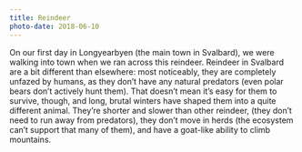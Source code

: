 ```yaml
---
title: Reindeer
photo-date: 2018-06-10
---
```

On our first day in Longyearbyen (the main town in Svalbard), we were walking into town when we ran across this reindeer. Reindeer in Svalbard are a bit different than elsewhere: most noticeably, they are completely unfazed by humans, as they don’t have any natural predators (even polar bears don’t actively hunt them). That doesn’t mean it’s easy for them to survive, though, and long, brutal winters have shaped them into a quite different animal. They’re shorter and slower than other reindeer, (they don’t need to run away from predators), they don’t move in herds (the ecosystem can’t support that many of them), and have a goat-like ability to climb mountains.

